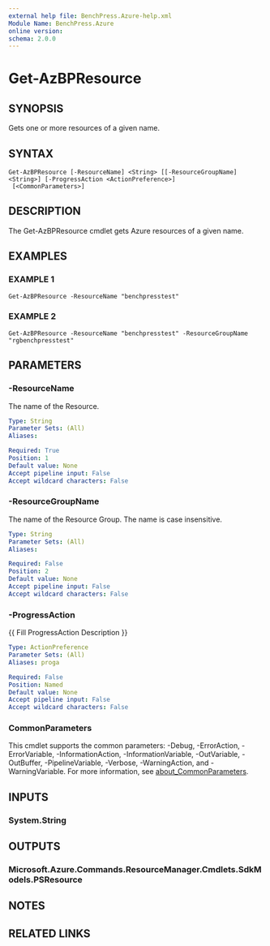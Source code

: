 ```yaml
---
external help file: BenchPress.Azure-help.xml
Module Name: BenchPress.Azure
online version:
schema: 2.0.0
---
```


# Get-AzBPResource

## SYNOPSIS
Gets one or more resources of a given name.

## SYNTAX

```
Get-AzBPResource [-ResourceName] <String> [[-ResourceGroupName] <String>] [-ProgressAction <ActionPreference>]
 [<CommonParameters>]
```

## DESCRIPTION
The Get-AzBPResource cmdlet gets Azure resources of a given name.

## EXAMPLES

### EXAMPLE 1
```
Get-AzBPResource -ResourceName "benchpresstest"
```

### EXAMPLE 2
```
Get-AzBPResource -ResourceName "benchpresstest" -ResourceGroupName "rgbenchpresstest"
```

## PARAMETERS

### -ResourceName
The name of the Resource.

```yaml
Type: String
Parameter Sets: (All)
Aliases:

Required: True
Position: 1
Default value: None
Accept pipeline input: False
Accept wildcard characters: False
```

### -ResourceGroupName
The name of the Resource Group.
The name is case insensitive.

```yaml
Type: String
Parameter Sets: (All)
Aliases:

Required: False
Position: 2
Default value: None
Accept pipeline input: False
Accept wildcard characters: False
```

### -ProgressAction
{{ Fill ProgressAction Description }}

```yaml
Type: ActionPreference
Parameter Sets: (All)
Aliases: proga

Required: False
Position: Named
Default value: None
Accept pipeline input: False
Accept wildcard characters: False
```

### CommonParameters
This cmdlet supports the common parameters: -Debug, -ErrorAction, -ErrorVariable, -InformationAction, -InformationVariable, -OutVariable, -OutBuffer, -PipelineVariable, -Verbose, -WarningAction, and -WarningVariable. For more information, see [about_CommonParameters](http://go.microsoft.com/fwlink/?LinkID=113216).

## INPUTS

### System.String
## OUTPUTS

### Microsoft.Azure.Commands.ResourceManager.Cmdlets.SdkModels.PSResource
## NOTES

## RELATED LINKS
